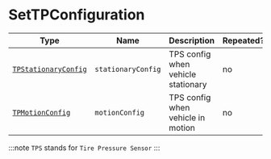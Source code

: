 # SetTPConfiguration

Type|Name|Description|Repeated?
-|-|-|-
[`TPStationaryConfig`](tpstatconf)|`stationaryConfig`|TPS config when vehicle stationary|no
[`TPMotionConfig`](tpmotconf)|`motionConfig`|TPS config when vehicle in motion|no

:::note
`TPS` stands for `Tire Pressure Sensor`
:::